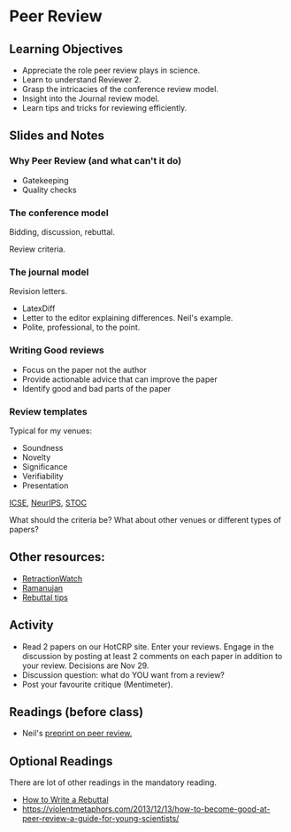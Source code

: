 # Peer Review

## Learning Objectives

* Appreciate the role peer review plays in science. 
* Learn to understand Reviewer 2.
* Grasp the intricacies of the conference review model.
* Insight into the Journal review model.
* Learn tips and tricks for reviewing efficiently.

## Slides and Notes

### Why Peer Review (and what can't it do)

* Gatekeeping
* Quality checks

### The conference model

Bidding, discussion, rebuttal. 

Review criteria.

### The journal model

Revision letters. 
- LatexDiff
- Letter to the editor explaining differences. Neil's example.
- Polite, professional, to the point. 

### Writing Good reviews

* Focus on the paper not the author
* Provide actionable advice that can improve the paper
* Identify good and bad parts of the paper

### Review templates

Typical for my venues:

- Soundness
- Novelty
- Significance
- Verifiability
- Presentation

[ICSE](https://2020.icse-conferences.org/track/icse-2020-papers?#Call-for-Papers), [NeurIPS](https://nips.cc/Conferences/2020/CallForPapers), [STOC](http://acm-stoc.org/stoc2020/STOC-2020-cfp.pdf)

What should the criteria be? What about other venues or different types of papers?

## Other resources:

* [RetractionWatch](https://retractionwatch.com)
* [Ramanujan](https://en.wikipedia.org/wiki/Srinivasa_Ramanujan#Mathematicians'_views_of_Ramanujan)
* [Rebuttal tips](https://andreas-zeller.info/2012/10/01/patterns-for-writing-good-rebuttals.html)

## Activity

* Read 2 papers on our HotCRP site. Enter your reviews. Engage in the discussion by posting at least 2 comments on each paper in addition to your review. Decisions are Nov 29.
* Discussion question: what do YOU want from a review? 
* Post your favourite critique (Mentimeter).

## Readings (before class)

* Neil's [preprint on peer review.](https://arxiv.org/abs/2009.01209) 

## Optional Readings

There are lot of other readings in the mandatory reading. 

- [How to Write a Rebuttal](https://andreas-zeller.info/2012/10/01/patterns-for-writing-good-rebuttals.html)
- https://violentmetaphors.com/2013/12/13/how-to-become-good-at-peer-review-a-guide-for-young-scientists/ 
